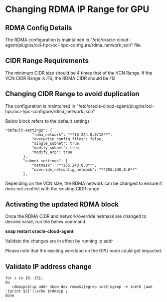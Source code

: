 # Changing RDMA IP Range for GPU

## RDMA Config Details

The RDMA configuration is maintained in "/etc/oracle-cloud-agent/plugins/oci-hpc/oci-hpc-configure/rdma_network.json" file.

## CIDR Range Requirements

The minimum CIDR size should be 4 times that of the VCN Range. If the VCN CIDR Range is /16, the RDMA CIDR should be /12

## Changing CIDR Range to avoid duplication

The configuration is maintqined in "/etc/oracle-cloud-agent/plugins/oci-hpc/oci-hpc-configure/rdma_network.json" 

Below block refers to the default settings 

```
"default-settings": {
            "rdma_network": "**10.224.0.0/12**",
            "overwrite_config_files": false,
            "single_subnet": true,
            "modify_subnet": true,
            "modify_arp": true
        },
        "subnet-settings": {
            "netmask": "**255.240.0.0**",
            "override_netconfig_netmask": "**255.240.0.0**"
        },
```

Depending on the VCN size, the RDMA network can be changed to ensure it does not conflict with the existing CIDR range.

## Activating the updated RDMA block

Once the RDMA CIDR and network/override netmask are changed to desired value, run the below command

**snap restart oracle-cloud-agent**

Validate the changes are in effect by running ip addr 

Please note that the existing workload on the GPU node could get impacted.

## Validate IP address change ##

```
for i in {0..15};
do
   rdmaip=$(ip addr show dev rdma$i|egrep inet|egrep -v inet6 |awk '{print $2}');echo $rdmaip ;
done

```

